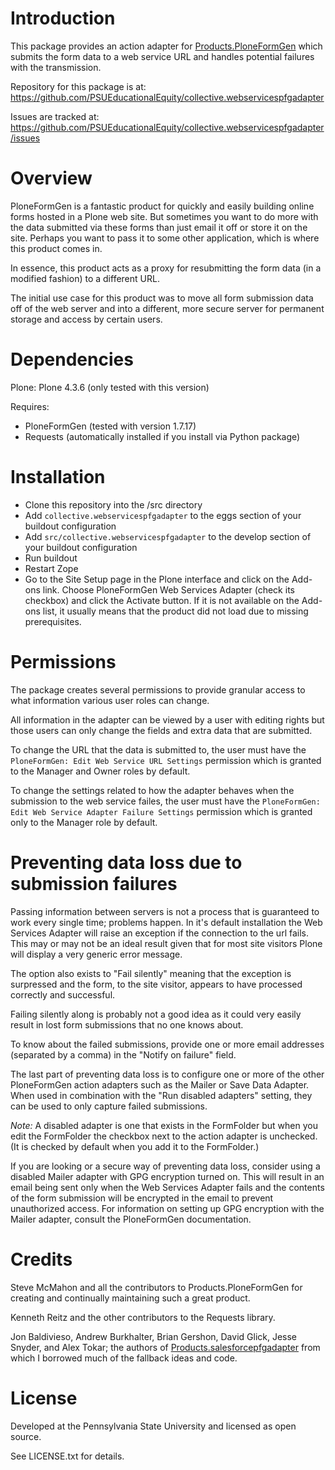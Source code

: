 # Introduction

This package provides an action adapter for
[Products.PloneFormGen](https://github.com/smcmahon/Products.PloneFormGen)
which submits the form data to a web service URL and handles potential
failures with the transmission.

Repository for this package is at: https://github.com/PSUEducationalEquity/collective.webservicespfgadapter

Issues are tracked at: https://github.com/PSUEducationalEquity/collective.webservicespfgadapter/issues


# Overview

PloneFormGen is a fantastic product for quickly and easily building online
forms hosted in a Plone web site. But sometimes you want to do more with
the data submitted via these forms than just email it off or store it on
the site. Perhaps you want to pass it to some other application, which is
where this product comes in.

In essence, this product acts as a proxy for resubmitting the form data
(in a modified fashion) to a different URL.

The initial use case for this product was to move all form submission data
off of the web server and into a different, more secure server for permanent
storage and access by certain users.


# Dependencies

Plone: Plone 4.3.6 (only tested with this version)

Requires:

* PloneFormGen (tested with version 1.7.17)
* Requests (automatically installed if you install via Python package)


# Installation

* Clone this repository into the /src directory
* Add `collective.webservicespfgadapter` to the eggs section of your buildout configuration
* Add `src/collective.webservicespfgadapter` to the develop section of your buildout configuration
* Run buildout
* Restart Zope
* Go to the Site Setup page in the Plone interface and click on the Add-ons link.
Choose PloneFormGen Web Services Adapter (check its checkbox) and click the
Activate button. If it is not available on the Add-ons list, it usually means
that the product did not load due to missing prerequisites.


# Permissions

The package creates several permissions to provide granular access to what
information various user roles can change.

All information in the adapter can be viewed by a user with editing rights but
those users can only change the fields and extra data that are submitted.

To change the URL that the data is submitted to, the user must have the
`PloneFormGen: Edit Web Service URL Settings` permission which is granted to
the Manager and Owner roles by default.

To change the settings related to how the adapter behaves when the submission
to the web service failes, the user must have the
`PloneFormGen: Edit Web Service Adapter Failure Settings` permission which is
granted only to the Manager role by default.


# Preventing data loss due to submission failures

Passing information between servers is not a process that is guaranteed to
work every single time; problems happen. In it's default installation the
Web Services Adapter will raise an exception if the connection to the url
fails. This may or may not be an ideal result given that for most site
visitors Plone will display a very generic error message.

The option also exists to "Fail silently" meaning that the exception is
surpressed and the form, to the site visitor, appears to have processed
correctly and successful.

Failing silently along is probably not a good idea as it could very easily
result in lost form submissions that no one knows about.

To know about the failed submissions, provide one or more email addresses
(separated by a comma) in the "Notify on failure" field.

The last part of preventing data loss is to configure one or more of the
other PloneFormGen action adapters such as the Mailer or Save Data Adapter.
When used in combination with the "Run disabled adapters" setting, they
can be used to only capture failed submissions.

_Note:_ A disabled adapter is one that exists in the FormFolder but when
you edit the FormFolder the checkbox next to the action adapter is unchecked.
(It is checked by default when you add it to the FormFolder.)

If you are looking or a secure way of preventing data loss, consider using
a disabled Mailer adapter with GPG encryption turned on. This will result
in an email being sent only when the Web Services Adapter fails and the
contents of the form submission will be encrypted in the email to prevent
unauthorized access. For information on setting up GPG encryption with the
Mailer adapter, consult the PloneFormGen documentation.


# Credits

Steve McMahon and all the contributors to Products.PloneFormGen for creating
and continually maintaining such a great product.

Kenneth Reitz and the other contributors to the Requests library.

Jon Baldivieso, Andrew Burkhalter, Brian Gershon, David Glick, Jesse Snyder,
and Alex Tokar; the authors of
[Products.salesforcepfgadapter](https://github.com/collective/Products.salesforcepfgadapter)
from which I borrowed much of the fallback ideas and code.


# License

Developed at the Pennsylvania State University and licensed as open source.

See LICENSE.txt for details.
